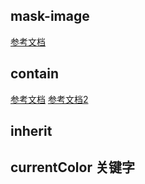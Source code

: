 ## mask-image

[参考文档](https://developer.mozilla.org/zh-CN/docs/Web/CSS/mask-image)

## contain

[参考文档](https://developer.mozilla.org/zh-CN/docs/Web/CSS/contain)
[参考文档2](https://www.webhek.com/post/css-contain-property.html)

## inherit

## currentColor 关键字